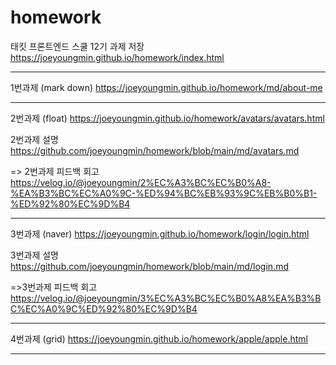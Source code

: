 # homework
태킷 프론트엔드 스쿨 12기 과제 저장 https://joeyoungmin.github.io/homework/index.html

---

1번과제 (mark down) https://joeyoungmin.github.io/homework/md/about-me

---

2번과제 (float) https://joeyoungmin.github.io/homework/avatars/avatars.html

2번과제 설명 https://github.com/joeyoungmin/homework/blob/main/md/avatars.md

=> 2번과제 피드백 회고 https://velog.io/@joeyoungmin/2%EC%A3%BC%EC%B0%A8-%EA%B3%BC%EC%A0%9C-%ED%94%BC%EB%93%9C%EB%B0%B1-%ED%92%80%EC%9D%B4

---

3번과제 (naver) https://joeyoungmin.github.io/homework/login/login.html

3번과제 설명 https://github.com/joeyoungmin/homework/blob/main/md/login.md

=>3번과제 피드백 회고 https://velog.io/@joeyoungmin/3%EC%A3%BC%EC%B0%A8%EA%B3%BC%EC%A0%9C%ED%92%80%EC%9D%B4

---

4번과제 (grid) https://joeyoungmin.github.io/homework/apple/apple.html

---
